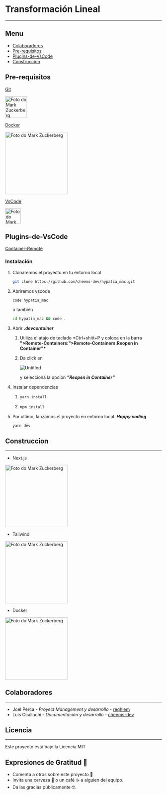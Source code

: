 # Transformación Lineal

---

## Menu
- [Colaboradores](#Colaboradores)
- [Pre-requisitos](#Pre-requisitos)
- [Plugins-de-VsCode](#Plugins-de-VsCode)
- [Construccion](#Construccion)


## Pre-requisitos

[Git](https://git-scm.com/)

<img src="https://upload.wikimedia.org/wikipedia/commons/9/91/Octicons-mark-github.svg" width="70px;" alt="Foto do Mark Zuckerberg"/><br>

[Docker](https://www.docker.com/)

<img src="https://upload.wikimedia.org/wikipedia/commons/7/79/Docker_%28container_engine%29_logo.png" width="200px;" alt="Foto do Mark Zuckerberg"/><br>

[VsCode](https://code.visualstudio.com/)

<img src="https://upload.wikimedia.org/wikipedia/commons/9/9a/Visual_Studio_Code_1.35_icon.svg" width="50px;" alt="Foto do Mark Zuckerberg"/><br>

## Plugins-de-VsCode

[Container-Remote](https://marketplace.visualstudio.com/items?itemName=ms-vscode-remote.remote-containers)

### **Instalación**

1. Clonaremos el proyecto en tu entorno local

   ```bash
   git clone https://github.com/cheems-dev/hypatia_mac.git
   ```

2. Abriremos vscode

   ```bash
   code hypatia_mac
   ```

   o también

   ```bash
   cd hypatia_mac && code .
   ```

3. Abrir **_.devcontainer_**

   1. Utiliza el atajo de teclado \*Ctrl+shitt+P y coloca en la barra **">Remote-Containers:">Remote-Containers:Reopen in Container"\***
   2. Da click en

      ![Untitled](https://code.visualstudio.com/assets/blogs/2019/10/03/remote-extension-commands.png)

      y selecciona la opcion **_"Reopen in Container"_**

4. Instalar dependencias

   1. ```bash
      yarn install
      ```

   2. ```bash
      npm install
      ```

5. Por ultimo, lanzamos el proyecto en entorno local. **_Happy coding_**

   ```bash
   yarn dev
   ```

## **Construccion**

---

- Next.js

<img src="https://upload.wikimedia.org/wikipedia/commons/8/8e/Nextjs-logo.svg" width="200px;" alt="Foto do Mark Zuckerberg"/><br>

- Tailwind

<img src="https://upload.wikimedia.org/wikipedia/commons/d/d5/Tailwind_CSS_Logo.svg" width="200px;" alt="Foto do Mark Zuckerberg"/><br>

- Docker

<img src="https://upload.wikimedia.org/wikipedia/commons/7/79/Docker_%28container_engine%29_logo.png" width="200px;" alt="Foto do Mark Zuckerberg"/><br>

## **Colaboradores**

---

- Joel Perca - _Proyect Management y desarrollo_ - [reqhiem](https://github.com/reqhiem)
- Luis Ccalluchi - _Documentación y desarrollo_ - [cheems-dev](https://github.com/cheems-dev)

## **Licencia**

---

Este proyecto está bajo la Licencia MIT

## **Expresiones de Gratitud 🎁**

- Comenta a otros sobre este proyecto 📢
- Invita una cerveza 🍺 o un café ☕ a alguien del equipo.
- Da las gracias públicamente 🤓.
